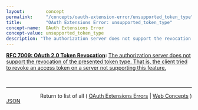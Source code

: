 ```yaml
---
layout:        concept
permalink:     "/concepts/oauth-extension-error/unsupported_token_type"
title:         "OAuth Extensions Error: unsupported_token_type"
concept-name:  OAuth Extensions Error
concept-value: unsupported_token_type
description: "The authorization server does not support the revocation of the presented token type. That is, the client tried to revoke an access token on a server not supporting this feature."
---
```


**[RFC 7009: OAuth 2.0 Token Revocation](/specs/IETF/RFC/7009 "This document proposes an additional endpoint for OAuth authorization servers, which allows clients to notify the authorization server that a previously obtained refresh or access token is no longer needed. This allows the authorization server to clean up security credentials. A revocation request will invalidate the actual token and, if applicable, other tokens based on the same authorization grant."):** [The authorization server does not support the revocation of the presented token type. That is, the client tried to revoke an access token on a server not supporting this feature.](http://tools.ietf.org/html/rfc7009#section-2.2.1 "Read documentation for OAuth Extensions Error &#34;unsupported_token_type&#34;")

<br/>
<hr/>

<p style="float : left"><a href="./unsupported_token_type.json" title="JSON representing this particular Web Concept value">JSON</a></p>
<p style="text-align: right">Return to list of all ( <a href="../oauth-extension-error/">OAuth Extensions Errors</a> | <a href="../">Web Concepts</a> )</p>
